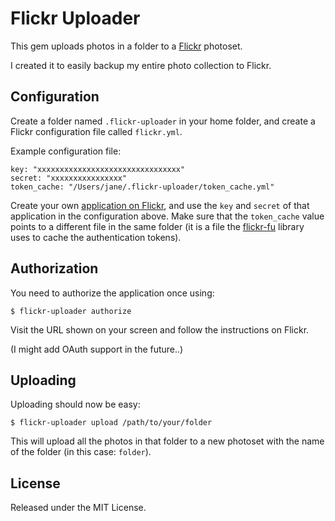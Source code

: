 # Flickr Uploader

This gem uploads photos in a folder to a [Flickr](http://www.flickr.com) photoset.

I created it to easily backup my entire photo collection to Flickr.

## Configuration

Create a folder named `.flickr-uploader` in your home folder, and create a Flickr configuration
file called `flickr.yml`.

Example configuration file:

    key: "xxxxxxxxxxxxxxxxxxxxxxxxxxxxxxxx"
    secret: "xxxxxxxxxxxxxxxx"
    token_cache: "/Users/jane/.flickr-uploader/token_cache.yml"

Create your own [application on Flickr](http://www.flickr.com/services/apps), and use the `key`
and `secret` of that application in the configuration above. Make sure that the `token_cache` value
points to a different file in the same folder (it is a file the [flickr-fu](https://github.com/commonthread/flickr_fu)
library uses to cache the authentication tokens).

## Authorization

You need to authorize the application once using:

    $ flickr-uploader authorize

Visit the URL shown on your screen and follow the instructions on Flickr.

(I might add OAuth support in the future..)

## Uploading

Uploading should now be easy:

    $ flickr-uploader upload /path/to/your/folder

This will upload all the photos in that folder to a new photoset with the name of the folder (in
this case: `folder`).

## License

Released under the MIT License.

